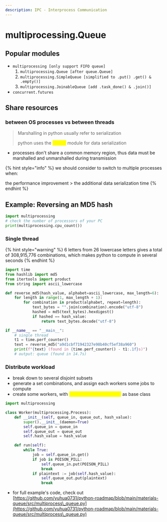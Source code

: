 ```yaml
---
description: IPC - Interprocess Communication
---
```


# multiprocessing.Queue

## Popular modules

* `multiprocessing [only support FIFO queue]`
  1. `multiprocessing.Queue [after queue.Queue]`
  2. `multiprocessing.SimpleQueue [simplified to .put() .get() & .empty()]`
  3. `multiprocessing.JoinableQueue [add .task_done() & .join()]`
* `concurrent.futures`

## Share resources&#x20;

### between OS processes vs between threads

> Marshalling in python usually refer to serialization&#x20;
>
> python uses the <mark style="color:yellow;">`pickle`</mark> module for data serialization

* processes don't share a common memory region, thus data must be marshalled and unmarshalled during transmission

{% hint style="info" %}
we should consider to switch to multiple processes when:

the performance improvement > the additional data serialization time
{% endhint %}

## Example: Reversing an MD5 hash

```python
import multiprocessing
# check the number of processors of your PC
print(multiprocessing.cpu_count())
```

### Single thread

{% hint style="warning" %}
&#x20;6 letters from 26 lowercase letters gives a total of 308,915,776 combinations, which makes python to compute in several seconds
{% endhint %}

```python
import time
from hashlib import md5
from itertools import product
from string import ascii_lowercase

def reverse_md5(hash_value, alphabet=ascii_lowercase, max_length=6):
    for length in range(1, max_length + 1):
        for combination in product(alphabet, repeat=length):
            text_bytes = "".join(combination).encode("utf-8")
            hashed = md5(text_bytes).hexdigest()
            if hashed == hash_value:
                return text_bytes.decode("utf-8")

if __name__ == "__main__":
    # single thread
    t1 = time.perf_counter()
    text = reverse_md5("a9d1cbf71942327e98b40cf5ef38a960")
    print(f"{text} (found in {time.perf_counter() - t1:.1f}s)") 
    # output: queue (found in 14.7s)
```

### Distribute workload

* break down to several disjoint subsets
* generate a set combinations, and assign each workers some jobs to compute
* create some workers, with <mark style="color:yellow;">`multiprocessing.Process`</mark> as base class

```python
import multiprocessing

class Worker(multiprocessing.Process):
    def __init__(self, queue_in, queue_out, hash_value):
        super().__init__(daemon=True)
        self.queue_in = queue_in
        self.queue_out = queue_out
        self.hash_value = hash_value

    def run(self):
        while True:
            job = self.queue_in.get()
            if job is POISON_PILL:
                self.queue_in.put(POISON_PILL)
                break
            if plaintext := job(self.hash_value):
                self.queue_out.put(plaintext)
                break
```

* for full example's code, check out [https://github.com/yuhua0731/python-roadmap/blob/main/materials-queue/src/multiprocess\_queue.py](https://github.com/yuhua0731/python-roadmap/blob/main/materials-queue/src/multiprocess\_queue.py)

